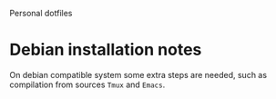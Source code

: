 Personal dotfiles

# Debian installation notes

On debian compatible system some extra steps are needed, such as compilation
from sources `Tmux` and `Emacs`.
